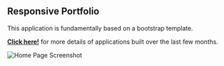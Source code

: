 ## Responsive Portfolio

This application is fundamentally based on a bootstrap template.

[**Click here!**](https://heidijvr.github.io/Responsive-Portfolio-Updated/) for more details of applications built over the last few months.


<img src="https://heidijvr.github.io/Responsive-Portfolio-Updated/tree/master/img/portfolio/homepage.png" alt="Home Page Screenshot">
